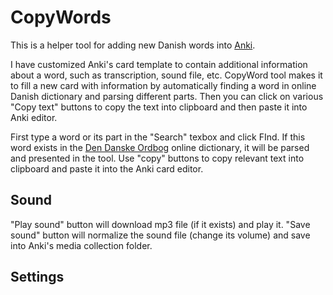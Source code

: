 # CopyWords
This is a helper tool for adding new Danish words into [Anki](http://ankisrs.net/).

I have customized Anki's card template to contain additional information about a word, such as transcription, sound file, etc. CopyWord tool makes it to fill a new card with information by automatically finding a word in online Danish dictionary and parsing different parts. Then you can click on various "Copy text" buttons to copy the text into clipboard and then paste it into Anki editor.

First type a word or its part in the "Search" texbox and click FInd. If this word exists in the [Den Danske Ordbog](http://ordnet.dk/ddo/) online dictionary, it will be parsed and presented in the tool.
Use "copy" buttons to copy relevant text into clipboard and paste it into the Anki card editor. 

## Sound
"Play sound" button will download mp3 file (if it exists) and play it.
"Save sound" button will normalize the sound file (change its volume) and save into Anki's media collection folder.

## Settings

